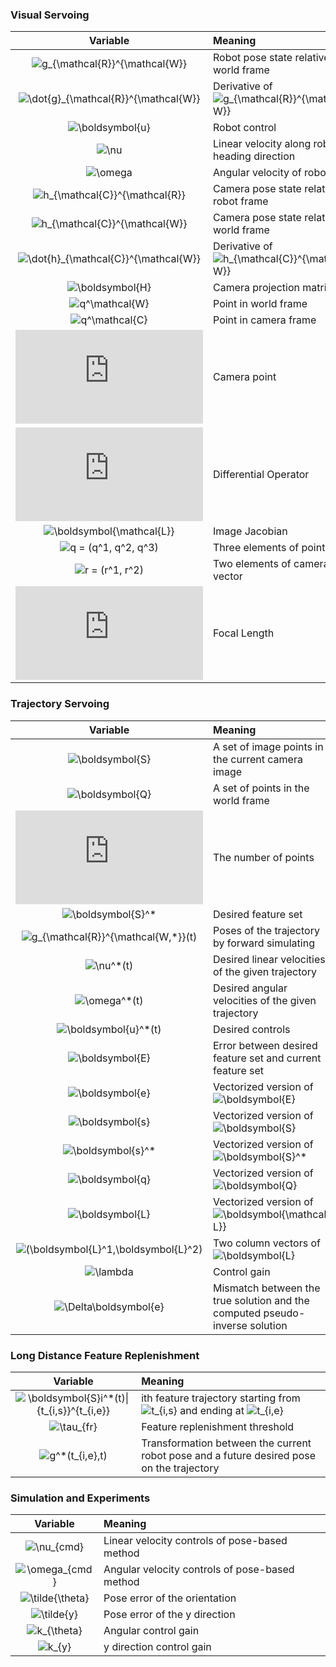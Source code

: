 ### Visual Servoing

| Variable | Meaning |
| :------: | :------ |
| ![g_{\mathcal{R}}^{\mathcal{W}}](https://latex.codecogs.com/svg.latex?g_{\mathcal{R}}^{\mathcal{W}}) | Robot pose state relative to world frame |
| ![\dot{g}_{\mathcal{R}}^{\mathcal{W}}](https://latex.codecogs.com/svg.latex?\dot{g}_{\mathcal{R}}^{\mathcal{W}}) | Derivative of ![g_{\mathcal{R}}^{\mathcal{W}}](https://latex.codecogs.com/svg.latex?g_{\mathcal{R}}^{\mathcal{W}}) |
| ![\boldsymbol{u}](https://latex.codecogs.com/svg.latex?\boldsymbol{u}) | Robot control |
| ![\nu](https://latex.codecogs.com/svg.latex?\nu) | Linear velocity along robot heading direction |
| ![\omega](https://latex.codecogs.com/svg.latex?\omega) | Angular velocity of robot |
| ![h_{\mathcal{C}}^{\mathcal{R}}](https://latex.codecogs.com/svg.latex?h_{\mathcal{C}}^{\mathcal{R}}) | Camera pose state relative to robot frame |
| ![h_{\mathcal{C}}^{\mathcal{W}}](https://latex.codecogs.com/svg.latex?h_{\mathcal{C}}^{\mathcal{W}}) | Camera pose state relative to world frame |
| ![\dot{h}_{\mathcal{C}}^{\mathcal{W}}](https://latex.codecogs.com/svg.latex?\dot{h}_{\mathcal{C}}^{\mathcal{W}}) | Derivative of ![h_{\mathcal{C}}^{\mathcal{W}}](https://latex.codecogs.com/svg.latex?h_{\mathcal{C}}^{\mathcal{W}}) |
| ![\boldsymbol{H}](https://latex.codecogs.com/svg.latex?\boldsymbol{H}) | Camera projection matrix |
| ![q^\mathcal{W}](https://latex.codecogs.com/svg.latex?q^\mathcal{W}) | Point in world frame |
| ![q^\mathcal{C}](https://latex.codecogs.com/svg.latex?q^\mathcal{C}) | Point in camera frame |
| ![r](https://latex.codecogs.com/svg.latex?r) | Camera point |
| ![D](https://latex.codecogs.com/svg.latex?D) | Differential Operator |
| ![\boldsymbol{\mathcal{L}}](https://latex.codecogs.com/svg.latex?\boldsymbol{\mathcal{L}}) | Image Jacobian |
| ![q = (q^1, q^2, q^3)](https://latex.codecogs.com/svg.latex?q=(q^1,q^2,q^3)) | Three elements of point vector |
| ![r = (r^1, r^2)](https://latex.codecogs.com/svg.latex?r=(r^1,r^2)) | Two elements of camera point vector |
| ![f](https://latex.codecogs.com/svg.latex?f) | Focal Length |

### Trajectory Servoing

| Variable | Meaning |
| :------: | :------ |
| ![\boldsymbol{S}](https://latex.codecogs.com/svg.latex?\boldsymbol{S}) | A set of image points in the current camera image |
| ![\boldsymbol{Q}](https://latex.codecogs.com/svg.latex?\boldsymbol{Q}) | A set of points in the world frame |
| ![n_F](https://latex.codecogs.com/svg.latex?n_F) | The number of points |
| ![\boldsymbol{S}^*](https://latex.codecogs.com/svg.latex?\boldsymbol{S}^*) | Desired feature set |
| ![g_{\mathcal{R}}^{\mathcal{W,*}}(t)](https://latex.codecogs.com/svg.latex?g_{\mathcal{R}}^{\mathcal{W,*}}(t)) | Poses of the trajectory by forward simulating |
| ![\nu^*(t)](https://latex.codecogs.com/svg.latex?\nu^*(t)) | Desired linear velocities of the given trajectory |
| ![\omega^*(t)](https://latex.codecogs.com/svg.latex?\omega^*(t)) | Desired angular velocities of the given trajectory |
| ![\boldsymbol{u}^*(t)](https://latex.codecogs.com/svg.latex?\boldsymbol{u}^*(t)) | Desired controls |
| ![\boldsymbol{E}](https://latex.codecogs.com/svg.latex?\boldsymbol{E}) | Error between desired feature set and current feature set |
| ![\boldsymbol{e}](https://latex.codecogs.com/svg.latex?\boldsymbol{e}) | Vectorized version of ![\boldsymbol{E}](https://latex.codecogs.com/svg.latex?\boldsymbol{E}) |
| ![\boldsymbol{s}](https://latex.codecogs.com/svg.latex?\boldsymbol{s}) | Vectorized version of ![\boldsymbol{S}](https://latex.codecogs.com/svg.latex?\boldsymbol{S}) |
| ![\boldsymbol{s}^*](https://latex.codecogs.com/svg.latex?\boldsymbol{s}^*) | Vectorized version of ![\boldsymbol{S}^*](https://latex.codecogs.com/svg.latex?\boldsymbol{S}^*) |
| ![\boldsymbol{q}](https://latex.codecogs.com/svg.latex?\boldsymbol{q}) | Vectorized version of ![\boldsymbol{Q}](https://latex.codecogs.com/svg.latex?\boldsymbol{Q}) |
| ![\boldsymbol{L}](https://latex.codecogs.com/svg.latex?\boldsymbol{L}) | Vectorized version of ![\boldsymbol{\mathcal{L}}](https://latex.codecogs.com/svg.latex?\boldsymbol{\mathcal{L}}) |
| ![(\boldsymbol{L}^1,\boldsymbol{L}^2)](https://latex.codecogs.com/svg.latex?(\boldsymbol{L}^1,\boldsymbol{L}^2)) | Two column vectors of ![\boldsymbol{L}](https://latex.codecogs.com/svg.latex?\boldsymbol{L}) |
| ![\lambda](https://latex.codecogs.com/svg.latex?\lambda) | Control gain |
| ![\Delta\boldsymbol{e}](https://latex.codecogs.com/svg.latex?\Delta\boldsymbol{e}) | Mismatch between the true solution and the computed pseudo-inverse solution |

### Long Distance Feature Replenishment

| Variable | Meaning |
| :------: | :------ |
| ![\boldsymbol{S}_i^*(t)\|_{t_{i,s}}^{t_{i,e}}](https://latex.codecogs.com/svg.latex?\boldsymbol{S}_i^*(t)\|_{t_{i,s}}^{t_{i,e}}) | ith feature trajectory starting from ![t_{i,s}](https://latex.codecogs.com/svg.latex?t_{i,s}) and ending at ![t_{i,e}](https://latex.codecogs.com/svg.latex?t_{i,e})|
| ![\tau_{fr}](https://latex.codecogs.com/svg.latex?\tau_{fr}) | Feature replenishment threshold |
| ![g^*(t_{i,e},t)](https://latex.codecogs.com/svg.latex?g^*(t_{i,e},t)) | Transformation between the current robot pose and a future desired pose on the trajectory |

### Simulation and Experiments

| Variable | Meaning |
| :------: | :------ |
| ![\nu_{cmd}](https://latex.codecogs.com/svg.latex?\nu_{cmd}) | Linear velocity controls of pose-based method |
| ![\omega_{cmd}](https://latex.codecogs.com/svg.latex?\omega_{cmd}) | Angular velocity controls of pose-based method |
| ![\tilde{\theta}](https://latex.codecogs.com/svg.latex?\tilde{\theta}) | Pose error of the orientation |
| ![\tilde{y}](https://latex.codecogs.com/svg.latex?\tilde{y}) | Pose error of the y direction |
| ![k_{\theta}](https://latex.codecogs.com/svg.latex?k_{\theta}) | Angular control gain |
| ![k_{y}](https://latex.codecogs.com/svg.latex?k_{y}) | y direction control gain |
